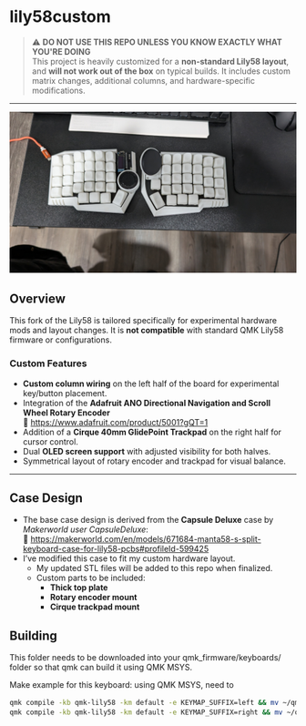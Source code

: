 # lily58custom

> ⚠️ **DO NOT USE THIS REPO UNLESS YOU KNOW EXACTLY WHAT YOU'RE DOING**  
> This project is heavily customized for a **non-standard Lily58 layout**, and **will not work out of the box** on typical builds. It includes custom matrix changes, additional columns, and hardware-specific modifications.

---
![Alt text](pictures/My%20Lily58%20Assembled.jpg)
## Overview

This fork of the Lily58 is tailored specifically for experimental hardware mods and layout changes. It is **not compatible** with standard QMK Lily58 firmware or configurations.

### Custom Features

- **Custom column wiring** on the left half of the board for experimental key/button placement.
- Integration of the **Adafruit ANO Directional Navigation and Scroll Wheel Rotary Encoder**  
  🔗 https://www.adafruit.com/product/5001?gQT=1
- Addition of a **Cirque 40mm GlidePoint Trackpad** on the right half for cursor control.
- Dual **OLED screen support** with adjusted visibility for both halves.
- Symmetrical layout of rotary encoder and trackpad for visual balance.

---

## Case Design

- The base case design is derived from the **Capsule Deluxe** case by *Makerworld user CapsuleDeluxe*:  
  🔗 https://makerworld.com/en/models/671684-manta58-s-split-keyboard-case-for-lily58-pcbs#profileId-599425  
- I’ve modified this case to fit my custom hardware layout.  
  - My updated STL files will be added to this repo when finalized.
  - Custom parts to be included:
    - **Thick top plate**
    - **Rotary encoder mount**
    - **Cirque trackpad mount**

## Building
This folder needs to be downloaded into your qmk_firmware/keyboards/ folder so that qmk can build it using QMK MSYS.

Make example for this keyboard: using QMK MSYS, need to 

```bash
qmk compile -kb qmk-lily58 -km default -e KEYMAP_SUFFIX=left && mv ~/qmk_firmware/.build/lily58custom_default.hex ~/qmk_firmware/.build/lily58_left.hex
qmk compile -kb qmk-lily58 -km default -e KEYMAP_SUFFIX=right && mv ~/qmk_firmware/.build/lily58custom_default.hex ~/qmk_firmware/.build/lily58_right.hex

